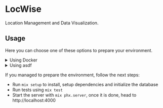 # LocWise

Location Management and Data Visualization.

## Usage

Here you can choose one of these options to prepare your environment.

<details>
<summary>Using Docker</summary>
<p>
You can run this application on a Docker container, to do this you will need to 
have Docker installed on your machine.

* Start a container with `docker-compose up -d`
</p>
</details>

<details>
<summary>Using asdf</summary>
<p>
You can also use <a href="https://asdf-vm.com/">asdf</a> if you have it installed.

To install all necessary tools, simply run `asdf install`.
</p>
</details>

If you managed to prepare the environment, follow the next steps:

  * Run `mix setup` to install, setup dependencies and initialize the database
  * Run tests using `mix test`
  * Start the server with `mix phx.server`, once it is done, head to http://localhost:4000 